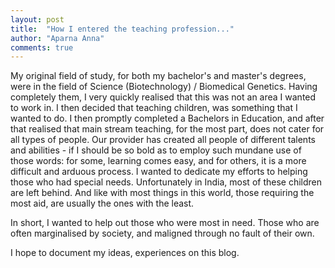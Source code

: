 ```yaml
---
layout: post
title:  "How I entered the teaching profession..."
author: "Aparna Anna"
comments: true
---
```


My original field of study, for both my bachelor's and master's degrees, were in the field of Science (Biotechnology) / Biomedical Genetics. Having completely them, I very quickly realised that this was not an area I wanted to work in. I then decided that teaching children, was something that I wanted to do. I then promptly completed a Bachelors in Education, and after that realised that main stream teaching, for the most part, does not cater for all types of people. Our provider has created all people of different talents and abilities - if I should be so bold as to employ such mundane use of those words: for some, learning comes easy, and for others, it is a more difficult and arduous process. I wanted to dedicate my efforts to helping those who had special needs. Unfortunately in India, most of these children are left behind. And like with most things in this world, those requiring the most aid, are usually the ones with the least.

In short, I wanted to help out those who were most in need. Those who are often marginalised by society, and maligned through no fault of their own.

I hope to document my ideas, experiences on this blog.

